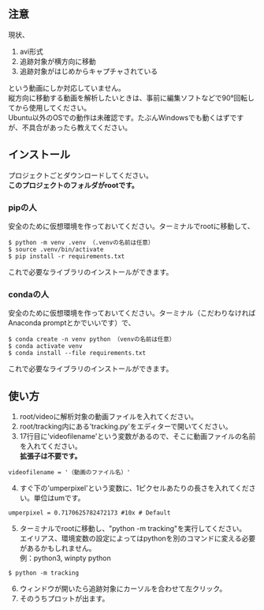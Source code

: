 ## 注意
現状、
1. avi形式
1. 追跡対象が横方向に移動
1. 追跡対象がはじめからキャプチャされている

という動画にしか対応していません。  
縦方向に移動する動画を解析したいときは、事前に編集ソフトなどで90°回転してから使用してください。  
Ubuntu以外のOSでの動作は未確認です。たぶんWindowsでも動くはずですが、不具合があったら教えてください。


## インストール
プロジェクトごとダウンロードしてください。  
**このプロジェクトのフォルダがrootです。**
### pipの人  
安全のために仮想環境を作っておいてください。ターミナルでrootに移動して、
```
$ python -m venv .venv （.venvの名前は任意）
$ source .venv/bin/activate
$ pip install -r requirements.txt
```
これで必要なライブラリのインストールができます。

### condaの人
安全のために仮想環境を作っておいてください。ターミナル（こだわりなければAnaconda promptとかでいいです）で、
```
$ conda create -n venv python （venvの名前は任意）
$ conda activate venv
$ conda install --file requirements.txt
```
これで必要なライブラリのインストールができます。


## 使い方
1. root/videoに解析対象の動画ファイルを入れてください。
1. root/tracking内にある'tracking.py'をエディターで開いてください。
1. 17行目に'videofilename'という変数があるので、そこに動画ファイルの名前を入れてください。  
**拡張子は不要です。**
```
videofilename = '（動画のファイル名）'
```
4. すぐ下の'umperpixel'という変数に、1ピクセルあたりの長さを入れてください。単位はumです。
```
umperpixel = 0.7170625782472173 #10x # Default
```
5. ターミナルでrootに移動し、"python -m tracking"を実行してください。  
エイリアス、環境変数の設定によってはpythonを別のコマンドに変える必要があるかもしれません。  
例：python3, winpty python  
```
$ python -m tracking
```
6. ウィンドウが開いたら追跡対象にカーソルを合わせて左クリック。
7. そのうちプロットが出ます。
